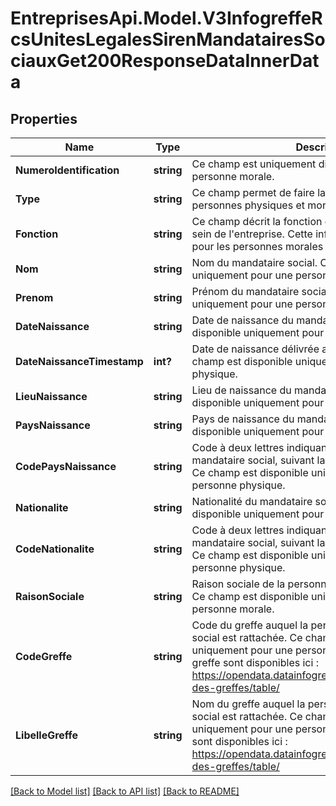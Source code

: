 # EntreprisesApi.Model.V3InfogreffeRcsUnitesLegalesSirenMandatairesSociauxGet200ResponseDataInnerData

## Properties

Name | Type | Description | Notes
------------ | ------------- | ------------- | -------------
**NumeroIdentification** | **string** | Ce champ est uniquement disponible pour une personne morale. | [optional] 
**Type** | **string** | Ce champ permet de faire la distinction entre les personnes physiques et morales. | [optional] 
**Fonction** | **string** | Ce champ décrit la fonction du mandataire social au sein de l&#39;entreprise. Cette information est disponible pour les personnes morales et physiques. | 
**Nom** | **string** | Nom du mandataire social. Ce champ est disponible uniquement pour une personne physique. | [optional] 
**Prenom** | **string** | Prénom du mandataire social. Ce champ est disponible uniquement pour une personne physique. | [optional] 
**DateNaissance** | **string** | Date de naissance du mandataire social. Ce champ est disponible uniquement pour une personne physique. | [optional] 
**DateNaissanceTimestamp** | **int?** | Date de naissance délivrée au format timestamp. Ce champ est disponible uniquement pour une personne physique. | [optional] 
**LieuNaissance** | **string** | Lieu de naissance du mandataire social. Ce champ est disponible uniquement pour une personne physique. | [optional] 
**PaysNaissance** | **string** | Pays de naissance du mandataire social. Ce champ est disponible uniquement pour une personne physique. | [optional] 
**CodePaysNaissance** | **string** | Code à deux lettres indiquant le pays de naissance du mandataire social, suivant la norme ISO 3166 Alpha 2. Ce champ est disponible uniquement pour une personne physique. | [optional] 
**Nationalite** | **string** | Nationalité du mandataire social. Ce champ est disponible uniquement pour une personne physique. | [optional] 
**CodeNationalite** | **string** | Code à deux lettres indiquant le pays de nationalité du mandataire social, suivant la norme ISO 3166 Alpha 2. Ce champ est disponible uniquement pour une personne physique. | [optional] 
**RaisonSociale** | **string** | Raison sociale de la personne morale mandataire social. Ce champ est disponible uniquement pour une personne morale. | [optional] 
**CodeGreffe** | **string** | Code du greffe auquel la personne morale mandataire social est rattachée. Ce champ est disponible uniquement pour une personne morale. Tous les codes greffe sont disponibles ici : https://opendata.datainfogreffe.fr/explore/dataset/liste-des-greffes/table/ | [optional] 
**LibelleGreffe** | **string** | Nom du greffe auquel la personne morale mandataire social est rattachée. Ce champ est disponible uniquement pour une personne morale. Tous les libellés sont disponibles ici : https://opendata.datainfogreffe.fr/explore/dataset/liste-des-greffes/table/ | [optional] 

[[Back to Model list]](../README.md#documentation-for-models) [[Back to API list]](../README.md#documentation-for-api-endpoints) [[Back to README]](../README.md)

